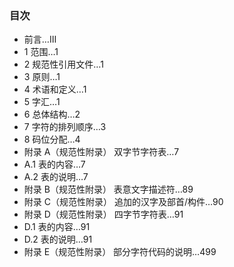 ### 目次
- 前言…Ⅲ
- 1 范围…1
- 2 规范性引用文件…1
- 3 原则…1
- 4 术语和定义…1
- 5 字汇…1
- 6 总体结构…2
- 7 字符的排列顺序…3
- 8 码位分配…4
- 附录 A（规范性附录） 双字节字符表…7
- A.1 表的内容…7
- A.2 表的说明…7
- 附录 B（规范性附录） 表意文字描述符…89
- 附录 C（规范性附录） 追加的汉字及部首/构件…90
- 附录 D（规范性附录） 四字节字符表…91
- D.1 表的内容…91
- D.2 表的说明…91
- 附录 E（规范性附录） 部分字符代码的说明…499

